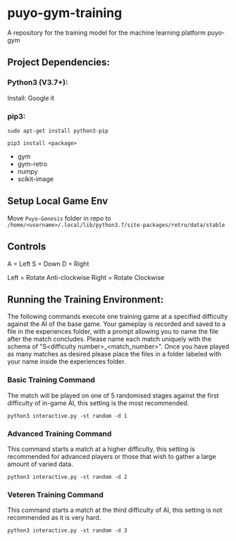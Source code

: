 # puyo-gym-training
A repository for the training model for the machine learning platform puyo-gym

## Project Dependencies:

### Python3 (V3.7+):
Install: Google it

### pip3:
```
sudo apt-get install python3-pip

pip3 install <package>
```
- gym
- gym-retro
- numpy
- scikit-image

## Setup Local Game Env
Move `Puyo-Genesis` folder in repo to `/home/<username>/.local/lib/python3.7/site-packages/retro/data/stable`

## Controls
A = Left
S = Down
D = Right

Left = Rotate Anti-clockwise
Right = Rotate Clockwise

## Running the Training Environment:
The following commands execute one training game at a specified difficulty against the AI of the base game. Your gameplay is recorded and saved to a file in the experiences folder, with a prompt allowing you to name the file after the match concludes. Please name each match uniquely with the schema of "S\<difficulty number\>_\<match_number\>". Once you have played as many matches as desired please place the files in a folder labeled with your name inside the experiences folder.

### Basic Training Command
The match will be played on one of 5 randomised stages against the first difficulty of in-game AI, this setting is the most recommended.
```
python3 interactive.py -st random -d 1
```

### Advanced Training Command
This command starts a match at a higher difficulty, this setting is recommended for advanced players or those that wish to gather a large amount of varied data.
```
python3 interactive.py -st random -d 2
```

### Veteren Training Command
This command starts a match at the third difficulty of AI, this setting is not recommended as it is very hard.
```
python3 interactive.py -st random -d 3
```
